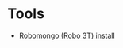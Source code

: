 # Tools

* [Robomongo (Robo 3T) install](https://askubuntu.com/questions/739297/how-to-install-robomongo-on-ubuntu/781793)
